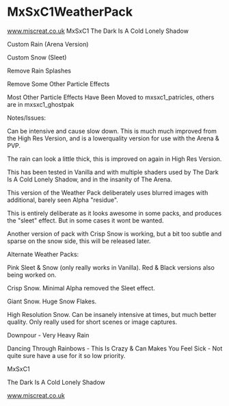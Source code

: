 # MxSxC1WeatherPack
www.miscreat.co.uk
MxSxC1
The Dark Is A Cold Lonely Shadow

Custom Rain (Arena Version)

Custom Snow (Sleet)

Remove Rain Splashes

Remove Some Other Particle Effects

Most Other Particle Effects Have Been Moved to mxsxc1_patricles, others are in mxsxc1_ghostpak

Notes/Issues:

Can be intensive and cause slow down. This is much much improved from the High Res Version, and is a lowerquality version for use with the Arena & PVP.

The rain can look a little thick, this is improved on again in High Res Version.

This has been tested in Vanilla and with multiple shaders used by The Dark Is A Cold Lonely Shadow, and in the insanity of The Arena.

This version of the Weather Pack deliberately uses blurred images with additional, barely seen Alpha "residue".

This is entirely deliberate as it looks awesome in some packs, and produces the "sleet" effect. But in some cases it wont be wanted.

Another version of pack with Crisp Snow is working, but a bit too subtle and sparse on the snow side, this will be released later.

Alternate Weather Packs:

Pink Sleet & Snow (only really works in Vanilla). Red & Black versions also being worked on.

Crisp Snow. Minimal Alpha removed the Sleet effect.

Giant Snow. Huge Snow Flakes.

High Resolution Snow. Can be insanely intensive at times, but much better quality. Only really used for short scenes or image captures.

Downpour - Very Heavy Rain

Dancing Through Rainbows - This Is Crazy & Can Makes You Feel Sick - Not quite sure have a use for it so low priority.

MxSxC1

The Dark Is A Cold Lonely Shadow

www.miscreat.co.uk
